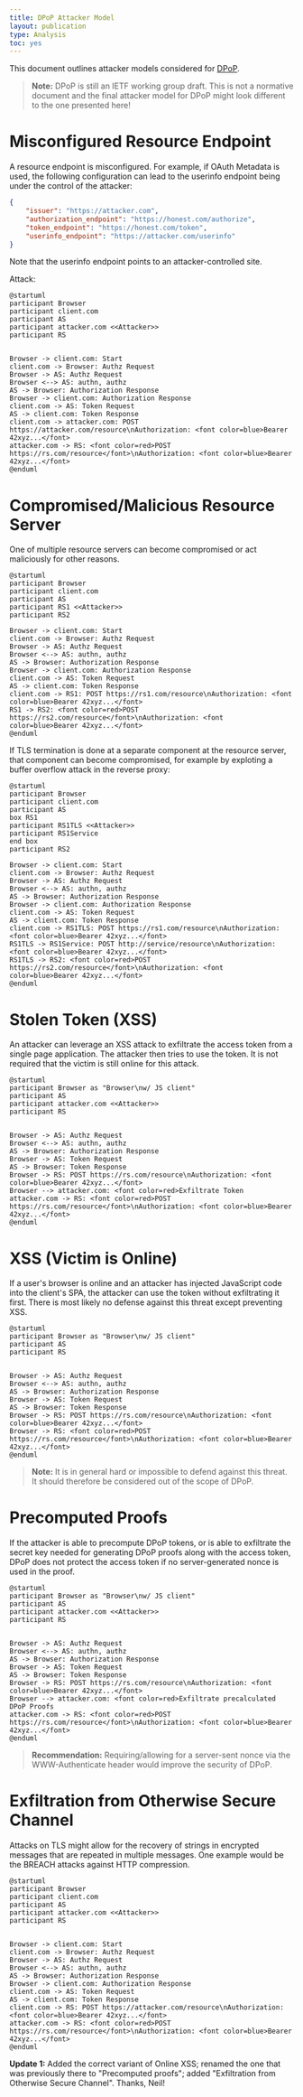 ```yaml
---
title: DPoP Attacker Model
layout: publication
type: Analysis
toc: yes
---
```


This document outlines attacker models considered for [DPoP](https://tools.ietf.org/html/draft-ietf-oauth-dpop). 

> **Note:** DPoP is still an IETF working group draft. This is not a normative document and the final attacker model for DPoP might look different to the one presented here!

# Misconfigured Resource Endpoint

A resource endpoint is misconfigured. For example, if OAuth Metadata is used, the following configuration can lead to the userinfo endpoint being under the control of the attacker:

```json
{
    "issuer": "https://attacker.com",
    "authorization_endpoint": "https://honest.com/authorize",
    "token_endpoint": "https://honest.com/token",
    "userinfo_endpoint": "https://attacker.com/userinfo"
}
```
Note that the userinfo endpoint points to an attacker-controlled site.

Attack:

```plantumlcode
@startuml
participant Browser
participant client.com
participant AS
participant attacker.com <<Attacker>>
participant RS


Browser -> client.com: Start
client.com -> Browser: Authz Request
Browser -> AS: Authz Request
Browser <--> AS: authn, authz
AS -> Browser: Authorization Response
Browser -> client.com: Authorization Response
client.com -> AS: Token Request
AS -> client.com: Token Response
client.com -> attacker.com: POST https://attacker.com/resource\nAuthorization: <font color=blue>Bearer 42xyz...</font>
attacker.com -> RS: <font color=red>POST https://rs.com/resource</font>\nAuthorization: <font color=blue>Bearer 42xyz...</font>
@enduml

```


# Compromised/Malicious Resource Server

One of multiple resource servers can become compromised or act maliciously for other reasons.

```plantumlcode
@startuml
participant Browser
participant client.com
participant AS
participant RS1 <<Attacker>>
participant RS2

Browser -> client.com: Start
client.com -> Browser: Authz Request
Browser -> AS: Authz Request
Browser <--> AS: authn, authz
AS -> Browser: Authorization Response
Browser -> client.com: Authorization Response
client.com -> AS: Token Request
AS -> client.com: Token Response
client.com -> RS1: POST https://rs1.com/resource\nAuthorization: <font color=blue>Bearer 42xyz...</font>
RS1 -> RS2: <font color=red>POST https://rs2.com/resource</font>\nAuthorization: <font color=blue>Bearer 42xyz...</font>
@enduml
```

If TLS termination is done at a separate component at the resource server, that component can become compromised, for example by exploting a buffer overflow attack in the reverse proxy: 

```plantumlcode
@startuml
participant Browser
participant client.com
participant AS
box RS1
participant RS1TLS <<Attacker>>
participant RS1Service
end box 
participant RS2

Browser -> client.com: Start
client.com -> Browser: Authz Request
Browser -> AS: Authz Request
Browser <--> AS: authn, authz
AS -> Browser: Authorization Response
Browser -> client.com: Authorization Response
client.com -> AS: Token Request
AS -> client.com: Token Response
client.com -> RS1TLS: POST https://rs1.com/resource\nAuthorization: <font color=blue>Bearer 42xyz...</font>
RS1TLS -> RS1Service: POST http://service/resource\nAuthorization: <font color=blue>Bearer 42xyz...</font>
RS1TLS -> RS2: <font color=red>POST https://rs2.com/resource</font>\nAuthorization: <font color=blue>Bearer 42xyz...</font>
@enduml
```


# Stolen Token (XSS)

An attacker can leverage an XSS attack to exfiltrate the access token from a single page application. The attacker then tries to use the token. It is not required that the victim is still online for this attack.

```plantumlcode
@startuml
participant Browser as "Browser\nw/ JS client"
participant AS
participant attacker.com <<Attacker>>
participant RS


Browser -> AS: Authz Request
Browser <--> AS: authn, authz
AS -> Browser: Authorization Response
Browser -> AS: Token Request
AS -> Browser: Token Response
Browser -> RS: POST https://rs.com/resource\nAuthorization: <font color=blue>Bearer 42xyz...</font>
Browser --> attacker.com: <font color=red>Exfiltrate Token
attacker.com -> RS: <font color=red>POST https://rs.com/resource</font>\nAuthorization: <font color=blue>Bearer 42xyz...</font>
@enduml

```


# XSS (Victim is Online)

If a user's browser is online and an attacker has injected JavaScript code into the client's SPA,  the attacker can use the token without exfiltrating it first. There is most likely no defense against this threat except preventing XSS.

```plantumlcode
@startuml
participant Browser as "Browser\nw/ JS client"
participant AS
participant RS


Browser -> AS: Authz Request
Browser <--> AS: authn, authz
AS -> Browser: Authorization Response
Browser -> AS: Token Request
AS -> Browser: Token Response
Browser -> RS: POST https://rs.com/resource\nAuthorization: <font color=blue>Bearer 42xyz...</font>
Browser -> RS: <font color=red>POST https://rs.com/resource</font>\nAuthorization: <font color=blue>Bearer 42xyz...</font>
@enduml

```

> **Note:** It is in general hard or impossible to defend against this threat. It should therefore be considered out of the scope of DPoP.


# Precomputed Proofs

If the attacker is able to precompute DPoP tokens, or is able to exfiltrate the secret key needed for generating DPoP proofs along with the access token, DPoP does not protect the access token if no server-generated nonce is used in the proof.

```plantumlcode
@startuml
participant Browser as "Browser\nw/ JS client"
participant AS
participant attacker.com <<Attacker>>
participant RS


Browser -> AS: Authz Request
Browser <--> AS: authn, authz
AS -> Browser: Authorization Response
Browser -> AS: Token Request
AS -> Browser: Token Response
Browser -> RS: POST https://rs.com/resource\nAuthorization: <font color=blue>Bearer 42xyz...</font>
Browser --> attacker.com: <font color=red>Exfiltrate precalculated DPoP Proofs
attacker.com -> RS: <font color=red>POST https://rs.com/resource</font>\nAuthorization: <font color=blue>Bearer 42xyz...</font>
@enduml

```

> **Recommendation:** Requiring/allowing for a server-sent nonce via the WWW-Authenticate header would improve the security of DPoP.

# Exfiltration from Otherwise Secure Channel

Attacks on TLS might allow for the recovery of strings in encrypted messages that are repeated in multiple messages. One example would be the BREACH attacks against HTTP compression.

```plantumlcode
@startuml
participant Browser
participant client.com
participant AS
participant attacker.com <<Attacker>>
participant RS


Browser -> client.com: Start
client.com -> Browser: Authz Request
Browser -> AS: Authz Request
Browser <--> AS: authn, authz
AS -> Browser: Authorization Response
Browser -> client.com: Authorization Response
client.com -> AS: Token Request
AS -> client.com: Token Response
client.com -> RS: POST https://attacker.com/resource\nAuthorization: <font color=blue>Bearer 42xyz...</font>
attacker.com -> RS: <font color=red>POST https://rs.com/resource</font>\nAuthorization: <font color=blue>Bearer 42xyz...</font>
@enduml

```


**Update 1:** Added the correct variant of Online XSS; renamed the one that was previously there to "Precomputed proofs"; added "Exfiltration from Otherwise Secure Channel". Thanks, Neil!